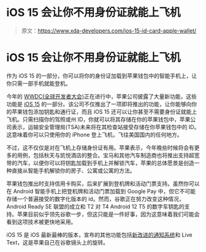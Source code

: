 # iOS 15 会让你不用身份证就能上飞机

> 原文：<https://www.xda-developers.com/ios-15-id-card-apple-wallet/>

# iOS 15 会让你不用身份证就能上飞机

作为 iOS 15 的一部分，你可以将你的身份证加载到苹果钱包中的智能手机上，让你只需一部手机就能登机。

今年的 [WWDC(全球开发者大会)](https://www.xda-developers.com/how-to-watch-wwdc-2021-virtual-keynote/)正在进行中，苹果公司披露了大量新功能，这些功能是 [iOS 15](https://www.xda-developers.com/ios-15/) 的一部分。该公司不仅推出了一项即将推出的功能，让你能够向你的苹果钱包添加钥匙和通行证，而且 iOS 15 还可以让你甚至不需要身份证就能上飞机。只需扫描你的驾照或州 ID，你就可以将其存储在你的苹果钱包中，苹果公司表示，运输安全管理局(TSA)未来将在其检查站接受存储在你苹果钱包中的 ID。这意味着你可以只使用你的 iPhone 登上飞机，飞往美国国内的任何地方。

不过，这不仅仅是对在飞机上存储身份证有用。苹果表示，今年晚些时候将会有更多的用例，包括秋天与凯悦酒店的整合。宝马和其他汽车制造商也将推出支持超宽带的汽车，以便你可以将钥匙加载到手机上并解锁汽车，苹果的总体愿景是创造一种直接从智能手机解锁你的房子、公寓或公寓的方法。

苹果钱包推出时支持信用卡购买，后来扩展到登机牌和活动门票支持。虽然你可以在 Android 智能手机上把登机牌和活动门票加载到 Google Pay 中，但它不可能存储一个普遍接受的数字化版本的 id。然而，谷歌正在努力改变这种情况，Android Ready SE 联盟的成立和 T2 对 T4 Android 12 T5 的数字车钥匙的支持。苹果目前似乎领先谷歌一步，但这只能是一件好事，因为这意味着我们可能会看到这项技术被更快地采用。

iOS 15 是 iOS 最新最棒的版本，宣布的其他功能包括[新改进的通知系统](https://www.xda-developers.com/ios-15-notifications-better-android/)和 Live Text，这是苹果自己在谷歌镜头上的旋转。
